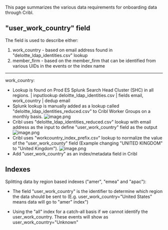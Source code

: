 This page summarizes the various data requirements for onboarding data through Cribl.

## **"user_work_country" field**

The field is used to describe either:
1) work_country - based on email address found in "deloitte_ldap_identities.csv" lookup
2) member_firm - based on the member_firm that can be identified from various UIDs in the events or the index name

------
work_country:
 -  Lookup is found on Prod ES Splunk Search Head Cluster (SHC) in all regions. 
| inputlookup deloitte_ldap_identities.csv | fields email, work_country | dedup email
 -  Splunk lookup is manually added as a lookup called "deloitte_ldap_identities_reduced.csv" to Cribl Worker Groups on a monthly basis.
![image.png](/.attachments/image-cd0fe58a-5584-4e59-9a46-400d16b8793f.png)
- Cribl uses "deloitte_ldap_identities_reduced.csv" lookup with email address as the input to define "user_work_country" field as the output
![image.png](/.attachments/image-76475e0d-b92e-43e6-a32b-0adedbbaa3b4.png)
- Cribl uses "workcountry_index_prefix.csv" lookup to normalize the value of the "user_work_county" field (Example changing "UNITED KINGDOM" to "United Kingdom").
![image.png](/.attachments/image-70398814-ca82-459a-a08c-ef7a6559ac82.png)
- Add "user_work_country" as an index/metadata field in Cribl


## **Indexes**
Splitting data by region based indexes ("amer", "emea" and "apac"):
   - The field "user_work_country" is the identifier to determine which region the data should be sent to 
(E.g. user_work_country="United States" means data will go to "amer" index")

   - Using the "all" index for a catch-all basis if we cannot identify the user_work_country. These events will show as user_work_country="Unknown"
